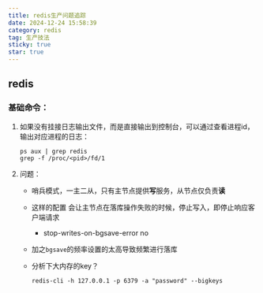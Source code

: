 ```yaml
---
title: redis生产问题追踪
date: 2024-12-24 15:58:39
category: redis
tag: 生产技法
sticky: true
star: true
---
```


## redis

### 基础命令：

1. 如果没有挂接日志输出文件，而是直接输出到控制台，可以通过查看进程id，输出对应进程的日志：

   ```
   ps aux | grep redis
   grep -f /proc/<pid>/fd/1
   ```

2. 问题：

   - 哨兵模式，一主二从，只有主节点提供**写**服务，从节点仅负责**读**

   - 这样的配置 会让主节点在落库操作失败的时候，停止写入，即停止响应客户端请求

     -  stop-writes-on-bgsave-error no

   - 加之`bgsave`的频率设置的太高导致频繁进行落库

   - 分析下大内存的key？

     ```
     redis-cli -h 127.0.0.1 -p 6379 -a "password" --bigkeys
     ```

     

   









